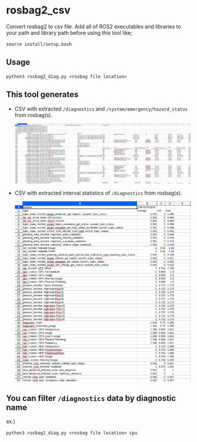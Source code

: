 # rosbag2_csv

Convert rosbag2 to csv file.
Add all of ROS2 executables and libraries to your path and library path before using this tool like;

```console
source install/setup.bash
```

## Usage

```console
python3 rosbag2_diag.py <rosbag file location>
```

## This tool generates

- CSV with extracted `/diagnostics` and `/system/emergency/hazard_status` from rosbag(s).

  ![rosbag](./images/rosbag_csv.png)

- CSV with extracted interval statistics of `/diagnostics` from rosbag(s).

  ![rosbag](./images/interval_csv.png)

## You can filter `/diagnostics` data by diagnostic name

ex.)

```console
python3 rosbag2_diag.py <rosbag file location> cpu
```
